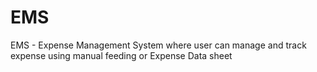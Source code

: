 # EMS
EMS - Expense Management System where user can manage and track expense using manual feeding or Expense Data sheet
